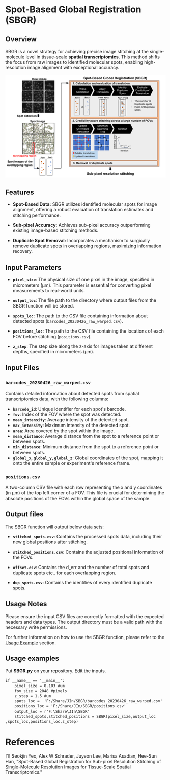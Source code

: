 # Spot-Based Global Registration (SBGR)

## Overview

SBGR is a novel strategy for achieving precise image stitching at the single-molecule level in tissue-scale **spatial transcriptomics**. This method shifts the focus from raw images to identified molecular spots, enabling high-resolution image alignment with exceptional accuracy.

![SBGR workflow](https://github.com/SeokJinYeo/SBGR/blob/main/Wrokflow.png)
## Features

- **Spot-Based Data:** SBGR utilizes identified molecular spots for image alignment, offering a robust evaluation of translation estimates and stitching performance.
  
- **Sub-pixel Accuracy:** Achieves sub-pixel accuracy outperforming existing image-based stitching methods.
  
- **Duplicate Spot Removal:** Incorporates a mechanism to surgically remove duplicate spots in overlapping regions, maximizing information recovery.


## Input Parameters

- **`pixel_size`**: The physical size of one pixel in the image, specified in micrometers (µm). This parameter is essential for converting pixel measurements to real-world units.

- **`output_loc`**: The file path to the directory where output files from the SBGR function will be stored.

- **`spots_loc`**: The path to the CSV file containing information about detected spots (`barcodes_20230426_raw_warped.csv`).

- **`positions_loc`**: The path to the CSV file containing the locations of each FOV before stitching (`positions.csv`).

- **`z_step`**: The step size along the z-axis for images taken at different depths, specified in micrometers (µm).

## Input Files

### `barcodes_20230426_raw_warped.csv`

Contains detailed information about detected spots from spatial transcriptomics data, with the following columns:

- **`barcode_id`**: Unique identifier for each spot's barcode.
- **`fov`**: Index of the FOV where the spot was detected.
- **`mean_intensity`**: Average intensity of the detected spot.
- **`max_intensity`**: Maximum intensity of the detected spot.
- **`area`**: Area covered by the spot within the image.
- **`mean_distance`**: Average distance from the spot to a reference point or between spots.
- **`min_distance`**: Minimum distance from the spot to a reference point or between spots.
- **`global_x`, `global_y`, `global_z`**: Global coordinates of the spot, mapping it onto the entire sample or experiment's reference frame.

### `positions.csv`

A two-column CSV file with each row representing the x and y coordinates (in µm) of the top left corner of a FOV. This file is crucial for determining the absolute positions of the FOVs within the global space of the sample.

## Output files

The SBGR function will output below data sets:

- **`stitched_spots.csv`**: Contains the processed spots data, including their new global positions after stitching.

- **`stitched_positions.csv`**: Contains the adjusted positional information of the FOVs.

- **`offset.csv`**: Contains the d_err and the number of total spots and duplicate spots etc.. for each overlapping region.

- **`dup_spots.csv`**: Contains the identities of every identified duplicate spots.

## Usage Notes

Please ensure the input CSV files are correctly formatted with the expected headers and data types. The output directory must be a valid path with the necessary write permissions.

For further information on how to use the SBGR function, please refer to the [Usage Example](#usage-example) section.

## Usage examples
Put **SBGR.py** on your repository. Edit the inputs.
```
if __name__ == '__main__':  
    pixel_size = 0.103 #um
    fov_size = 2048 #pixels
    z_step = 1.5 #um
    spots_loc =  'F:/Share/JIn/SBGR/barcodes_20230426_raw_warped.csv'
    positions_loc = 'F:/Share/JIn/SBGR/positions.csv'
    output_loc = r'F:\Share\JIn\SBGR'
    stitched_spots,stitched_positions = SBGR(pixel_size,output_loc ,spots_loc,positions_loc,z_step)
```


# References
[1] Seokjin Yeo, Alex W Schrader, Juyeon Lee, Marisa Asadian, Hee-Sun Han, "Spot-Based Global Registration for Sub-pixel Resolution Stitching of Single-Molecule Resolution Images for Tissue-Scale Spatial Transcriptomics."

